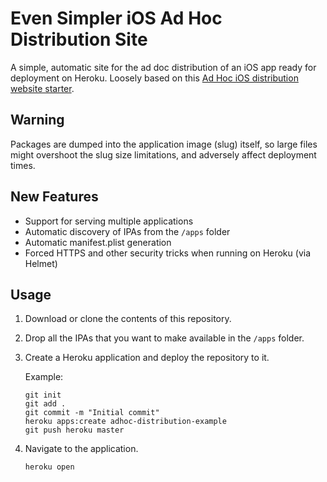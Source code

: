# Even Simpler iOS Ad Hoc Distribution Site

A simple, automatic site for the ad doc distribution of an iOS app ready for deployment on Heroku. Loosely based on this [Ad Hoc iOS distribution website starter](https://github.com/mhgbrown/simple-ios-ad-hoc-distribution-site).

## Warning

Packages are dumped into the application image (slug) itself, so large files might overshoot the slug size limitations, and adversely affect deployment times.

## New Features

- Support for serving multiple applications
- Automatic discovery of IPAs from the `/apps` folder
- Automatic manifest.plist generation
- Forced HTTPS and other security tricks when running on Heroku (via Helmet)

## Usage

1. Download or clone the contents of this repository.
2. Drop all the IPAs that you want to make available in the `/apps` folder.
3. Create a Heroku application and deploy the repository to it.

    Example:

    ```
    git init
    git add .
    git commit -m "Initial commit"
    heroku apps:create adhoc-distribution-example
    git push heroku master
    ```

4. Navigate to the application.

    ```
    heroku open
    ```

